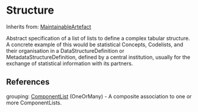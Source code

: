 
# Structure

Inherits from: [MaintainableArtefact](MaintainableArtefact.md)



Abstract specification of a list of lists to define a complex tabular structure. A concrete example of this would be statistical Concepts, Codelists, and their organisation in a DataStructureDefinition or MetadataStructureDefinition, defined by a central institution, usually for the exchange of statistical information with its partners.



## References

grouping: [ComponentList](ComponentList.md) (OneOrMany) - A composite association to one or more ComponentLists.




